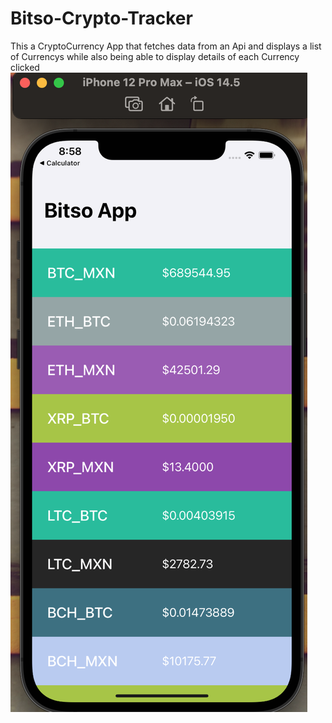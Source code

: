 # Bitso-Crypto-Tracker
This a CryptoCurrency App that fetches data from an Api and displays a list of Currencys while also being able to display details of each Currency clicked
![alt text](https://github.com/Lexstack/Bitso-Crypto-Tracker/blob/main/iMage_1.png)
